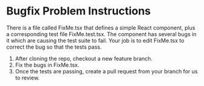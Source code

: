 # Bugfix Problem Instructions

There is a file called FixMe.tsx that defines a simple React component, plus a corresponding test file FixMe.test.tsx. The component has several bugs in it which are causing the test suite to fail. Your job is to edit FixMe.tsx to correct the bug so that the tests pass.

1. After cloning the repo, checkout a new feature branch.
2. Fix the bugs in FixMe.tsx.
3. Once the tests are passing, create a pull request from your branch for us to review.
